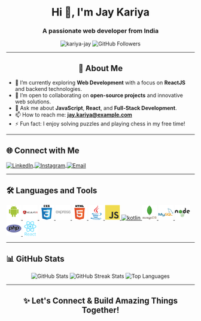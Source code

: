 <h1 align="center">Hi 👋, I'm Jay Kariya</h1>
<h3 align="center">A passionate web developer from India</h3>

<p align="center"> 
  <img src="https://komarev.com/ghpvc/?username=kariya-jay&label=Profile%20views&color=0e75b6&style=flat" alt="kariya-jay" />
  <img src="https://img.shields.io/github/followers/kariya-jay?label=Followers&style=social" alt="GitHub Followers" />
</p>

---

<h2 align="center">🚀 About Me</h2>

- 🌱 I’m currently exploring **Web Development** with a focus on **ReactJS** and backend technologies.
- 👯 I’m open to collaborating on **open-source projects** and innovative web solutions.
- 💬 Ask me about **JavaScript**, **React**, and **Full-Stack Development**.
- 📫 How to reach me: **jay.kariya@example.com**
- ⚡ Fun fact: I enjoy solving puzzles and playing chess in my free time!

---

<h2 align="left">🌐 Connect with Me</h2>
<p align="left">
  <a href="https://linkedin.com/in/kariya-jay" target="_blank">
    <img align="center" src="https://raw.githubusercontent.com/rahuldkjain/github-profile-readme-generator/master/src/images/icons/Social/linked-in-alt.svg" alt="LinkedIn" height="30" width="40" />
  </a>
  <a href="https://instagram.com/jay_kariya_01" target="_blank">
    <img align="center" src="https://raw.githubusercontent.com/rahuldkjain/github-profile-readme-generator/master/src/images/icons/Social/instagram.svg" alt="Instagram" height="30" width="40" />
  </a>
  <a href="mailto:jay.kariya@example.com" target="_blank">
    <img align="center" src="https://img.icons8.com/color/48/000000/gmail.png" alt="Email" height="30" width="40" />
  </a>
</p>

---

<h2 align="left">🛠️ Languages and Tools</h2>
<p align="left"> 
  <a href="https://developer.android.com" target="_blank" rel="noreferrer"> 
    <img src="https://raw.githubusercontent.com/devicons/devicon/master/icons/android/android-original-wordmark.svg" alt="android" width="40" height="40"/> 
  </a> 
  <a href="https://angular.io" target="_blank" rel="noreferrer"> 
    <img src="https://raw.githubusercontent.com/devicons/devicon/master/icons/angularjs/angularjs-original-wordmark.svg" alt="angularjs" width="40" height="40"/> 
  </a> 
  <a href="https://www.w3schools.com/css/" target="_blank" rel="noreferrer"> 
    <img src="https://raw.githubusercontent.com/devicons/devicon/master/icons/css3/css3-original-wordmark.svg" alt="css3" width="40" height="40"/> 
  </a> 
  <a href="https://expressjs.com" target="_blank" rel="noreferrer"> 
    <img src="https://raw.githubusercontent.com/devicons/devicon/master/icons/express/express-original-wordmark.svg" alt="express" width="40" height="40"/> 
  </a> 
  <a href="https://www.w3.org/html/" target="_blank" rel="noreferrer"> 
    <img src="https://raw.githubusercontent.com/devicons/devicon/master/icons/html5/html5-original-wordmark.svg" alt="html5" width="40" height="40"/> 
  </a> 
  <a href="https://www.java.com" target="_blank" rel="noreferrer"> 
    <img src="https://raw.githubusercontent.com/devicons/devicon/master/icons/java/java-original.svg" alt="java" width="40" height="40"/> 
  </a> 
  <a href="https://developer.mozilla.org/en-US/docs/Web/JavaScript" target="_blank" rel="noreferrer"> 
    <img src="https://raw.githubusercontent.com/devicons/devicon/master/icons/javascript/javascript-original.svg" alt="javascript" width="40" height="40"/> 
  </a> 
  <a href="https://kotlinlang.org" target="_blank" rel="noreferrer"> 
    <img src="https://www.vectorlogo.zone/logos/kotlinlang/kotlinlang-icon.svg" alt="kotlin" width="40" height="40"/> 
  </a> 
  <a href="https://www.mongodb.com/" target="_blank" rel="noreferrer"> 
    <img src="https://raw.githubusercontent.com/devicons/devicon/master/icons/mongodb/mongodb-original-wordmark.svg" alt="mongodb" width="40" height="40"/> 
  </a> 
  <a href="https://www.mysql.com/" target="_blank" rel="noreferrer"> 
    <img src="https://raw.githubusercontent.com/devicons/devicon/master/icons/mysql/mysql-original-wordmark.svg" alt="mysql" width="40" height="40"/> 
  </a> 
  <a href="https://nodejs.org" target="_blank" rel="noreferrer"> 
    <img src="https://raw.githubusercontent.com/devicons/devicon/master/icons/nodejs/nodejs-original-wordmark.svg" alt="nodejs" width="40" height="40"/> 
  </a> 
  <a href="https://www.php.net" target="_blank" rel="noreferrer"> 
    <img src="https://raw.githubusercontent.com/devicons/devicon/master/icons/php/php-original.svg" alt="php" width="40" height="40"/> 
  </a> 
  <a href="https://reactjs.org/" target="_blank" rel="noreferrer"> 
    <img src="https://raw.githubusercontent.com/devicons/devicon/master/icons/react/react-original-wordmark.svg" alt="react" width="40" height="40"/> 
  </a> 
</p>

---

<h2 align="left">📊 GitHub Stats</h2>
<p align="center">
  <img src="https://github-readme-stats.vercel.app/api?username=kariya-jay&show_icons=true&theme=radical" alt="GitHub Stats" />
  <img src="https://github-readme-streak-stats.herokuapp.com/?user=kariya-jay&theme=radical" alt="GitHub Streak Stats" />
  <img src="https://github-readme-stats.vercel.app/api/top-langs/?username=kariya-jay&layout=compact&theme=radical" alt="Top Languages" />
</p>

---

<h2 align="center">✨ Let's Connect & Build Amazing Things Together!</h2>
